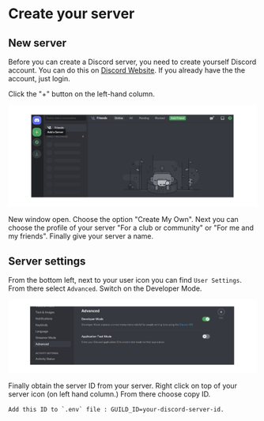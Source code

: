 # Create your server

## New server

Before you can create a Discord server, you need to create yourself Discord account. You can do this on [Discord Website](https://discord.com/). If you already have the the account, just login.

Click the "+" button on the left-hand column.

![Create server](./images/newserver.png)

New window open. Choose the option "Create My Own". Next you can choose the profile of your server "For a club or community" or "For me and my friends". Finally give your server a name.

## Server settings

From the bottom left, next to your user icon you can find `User Settings`. From there select `Advanced`. Switch on the Developer Mode.

![Developer mode](./images/developer.png)

Finally obtain the server ID from your server. Right click on top of your server icon (on left hand column.)  From there choose copy ID.

```
Add this ID to `.env` file : GUILD_ID=your-discord-server-id.
```
